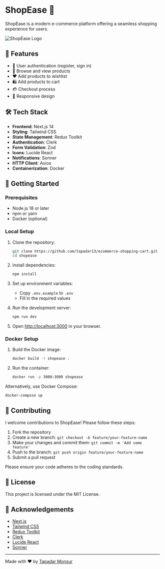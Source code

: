 # ShopEase 🛒

ShopEase is a modern e-commerce platform offering a seamless shopping experience for users.

![ShopEase Logo](/shopease.png)

## 🌟 Features

- 👤 User authentication (register, sign in)
- 🏪 Browse and view products
- ❤️ Add products to wishlist
- 🛍️ Add products to cart
- 💳 Checkout process
- 📱 Responsive design

## 🛠️ Tech Stack

- **Frontend**: Next.js 14
- **Styling**: Tailwind CSS
- **State Management**: Redux Toolkit
- **Authentication**: Clerk
- **Form Validation**: Zod
- **Icons**: Lucide React
- **Notifications**: Sonner
- **HTTP Client**: Axios
- **Containerization**: Docker

## 🚀 Getting Started

### Prerequisites

- Node.js 18 or later
- npm or yarn
- Docker (optional)

### Local Setup

1. Clone the repository:

   ```bash
   git clone https://github.com/tapadar13/ecommerce-shopping-cart.git
   cd shopease
   ```

2. Install dependencies:

   ```bash
   npm install
   ```

3. Set up environment variables:

   - Copy `.env.example` to `.env`
   - Fill in the required values

4. Run the development server:

   ```bash
   npm run dev
   ```

5. Open [http://localhost:3000](http://localhost:3000) in your browser.

### Docker Setup

1. Build the Docker image:

   ```bash
   docker build -t shopease .
   ```

2. Run the container:
   ```bash
   docker run -p 3000:3000 shopease
   ```

Alternatively, use Docker Compose:

```bash
docker-compose up
```

## 🤝 Contributing

I welcome contributions to ShopEase! Please follow these steps:

1. Fork the repository
2. Create a new branch: `git checkout -b feature/your-feature-name`
3. Make your changes and commit them: `git commit -m 'Add some feature'`
4. Push to the branch: `git push origin feature/your-feature-name`
5. Submit a pull request

Please ensure your code adheres to the coding standards.

## 📄 License

This project is licensed under the MIT License.

## 🙏 Acknowledgements

- [Next.js](https://nextjs.org/)
- [Tailwind CSS](https://tailwindcss.com/)
- [Redux Toolkit](https://redux-toolkit.js.org/)
- [Clerk](https://clerk.dev/)
- [Lucide React](https://lucide.dev/)
- [Sonner](https://sonner.emilkowal.ski/)

---

Made with ❤️ by [Tapadar Monsur](https://x.com/Tapadar13)
